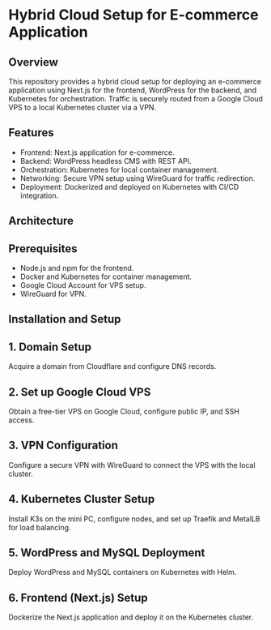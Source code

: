 # Hybrid Cloud Setup for E-commerce Application

## Overview
This repository provides a hybrid cloud setup for deploying an e-commerce application using Next.js for the frontend, WordPress for the backend, and Kubernetes for orchestration. Traffic is securely routed from a Google Cloud VPS to a local Kubernetes cluster via a VPN.

## Features
- Frontend: Next.js application for e-commerce.
- Backend: WordPress headless CMS with REST API.
- Orchestration: Kubernetes for local container management.
- Networking: Secure VPN setup using WireGuard for traffic redirection.
- Deployment: Dockerized and deployed on Kubernetes with CI/CD integration.

## Architecture

## Prerequisites
- Node.js and npm for the frontend.
- Docker and Kubernetes for container management.
- Google Cloud Account for VPS setup.
- WireGuard for VPN.

## Installation and Setup
  ## 1. Domain Setup
  Acquire a domain from Cloudflare and configure DNS records.
  ## 2. Set up Google Cloud VPS
  Obtain a free-tier VPS on Google Cloud, configure public IP, and SSH access.
  ## 3. VPN Configuration
  Configure a secure VPN with WireGuard to connect the VPS with the local cluster.
  ## 4. Kubernetes Cluster Setup
  Install K3s on the mini PC, configure nodes, and set up Traefik and MetalLB for load balancing.
  ## 5. WordPress and MySQL Deployment
  Deploy WordPress and MySQL containers on Kubernetes with Helm.
  ## 6. Frontend (Next.js) Setup
  Dockerize the Next.js application and deploy it on the Kubernetes cluster.
